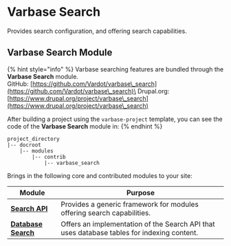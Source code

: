# Varbase Search

Provides search configuration, and offering search capabilities.

## Varbase Search Module

{% hint style="info" %}
Varbase searching features are bundled through the **Varbase Search** module.\
GitHub: [https://github.com/Vardot/varbase\_search](https://github.com/Vardot/varbase\_search)\
Drupal.org: [https://www.drupal.org/project/varbase\_search](https://www.drupal.org/project/varbase\_search)

After building a project using the `varbase-project` template, you can see the code of the **Varbase Search** module in:
{% endhint %}

```
project_directory
|-- docroot
    |-- modules
        |-- contrib
            |-- varbase_search
```

Brings in the following core and contributed modules to your site:

| Module                                                            | Purpose                                                                                    |
| ----------------------------------------------------------------- | ------------------------------------------------------------------------------------------ |
| [**Search API**](https://www.drupal.org/project/search\_api)      | Provides a generic framework for modules offering search capabilities.                     |
| [**Database Search**](https://www.drupal.org/project/search\_api) | Offers an implementation of the Search API that uses database tables for indexing content. |
